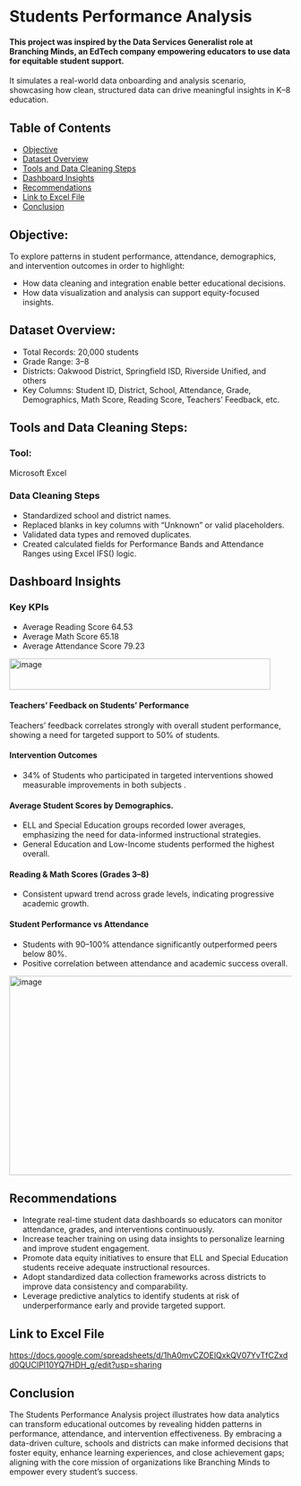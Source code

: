 
# Students Performance Analysis
#### This project was inspired by the Data Services Generalist role at Branching Minds, an EdTech company empowering educators to use data for equitable student support.
It simulates a real-world data onboarding and analysis scenario, showcasing how clean, structured data can drive meaningful insights in K–8 education.

## Table of Contents

- [Objective](#objective)
- [Dataset Overview](#dataset-overview)
- [Tools and Data Cleaning Steps](#tools-and-data-cleaning-steps)
- [Dashboard Insights](#dashboard-insights)
- [Recommendations](#recommendations)
- [Link to Excel File](#link-to-excel-file)
- [Conclusion ](#conclusion)

## Objective:
To explore patterns in student performance, attendance, demographics, and intervention outcomes in order to highlight:
- How data cleaning and integration enable better educational decisions.
- How data visualization and analysis can support equity-focused insights.

## Dataset Overview:
- Total Records: 20,000 students
- Grade Range: 3–8
- Districts: Oakwood District, Springfield ISD, Riverside Unified, and others
- Key Columns: Student ID, District, School, Attendance, Grade, Demographics, Math Score, Reading Score, Teachers’ Feedback, etc.

## Tools and Data Cleaning Steps:
### Tool: 
Microsoft Excel
### Data Cleaning Steps
- Standardized school and district names.
- Replaced blanks in key columns with “Unknown” or valid placeholders.
- Validated data types and removed duplicates.
- Created calculated fields for Performance Bands and Attendance Ranges using Excel IFS() logic.

## Dashboard Insights
### Key KPIs
- Average Reading Score	64.53
- Average Math Score	65.18
- Average Attendance Score	79.23
  
<img width="466" height="56" alt="image" src="https://github.com/user-attachments/assets/04449f22-fab9-4796-8c20-0cf16df69c48" />

#### Teachers’ Feedback on Students’ Performance
Teachers’ feedback correlates strongly with overall student performance, showing a need for targeted support to 50% of students.
#### Intervention Outcomes
- 34% of Students who participated in targeted interventions showed measurable improvements in both subjects .
#### Average Student Scores by Demographics.
- ELL and Special Education groups recorded lower averages, emphasizing the need for data-informed instructional strategies.
- General Education and Low-Income students performed the highest overall.
#### Reading & Math Scores (Grades 3–8)
- Consistent upward trend across grade levels, indicating progressive academic growth.
#### Student Performance vs Attendance
- Students with 90–100% attendance significantly outperformed peers below 80%.
- Positive correlation between attendance and academic success overall.

<img width="943" height="356" alt="image" src="https://github.com/user-attachments/assets/d234de7a-074f-408d-ac31-5f0b4496d5e6" />

## Recommendations
- Integrate real-time student data dashboards so educators can monitor attendance, grades, and interventions continuously.
- Increase teacher training on using data insights to personalize learning and improve student engagement.
- Promote data equity initiatives to ensure that ELL and Special Education students receive adequate instructional resources.
- Adopt standardized data collection frameworks across districts to improve data consistency and comparability.
- Leverage predictive analytics to identify students at risk of underperformance early and provide targeted support.

## Link to Excel File
https://docs.google.com/spreadsheets/d/1hA0mvCZOElQxkQV07YvTfCZxdd0QUClPI10YQ7HDH_g/edit?usp=sharing
## Conclusion
The Students Performance Analysis project illustrates how data analytics can transform educational outcomes by revealing hidden patterns in performance, attendance, and intervention effectiveness.
By embracing a data-driven culture, schools and districts can make informed decisions that foster equity, enhance learning experiences, and close achievement gaps; aligning with the core mission of organizations like Branching Minds to empower every student’s success.
